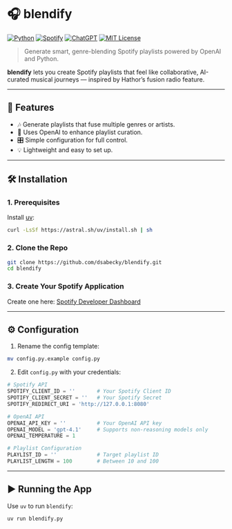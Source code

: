 # 🎧 blendify

[![Python](https://img.shields.io/badge/Python-3776AB?logo=python&logoColor=fff)](#)
[![Spotify](https://img.shields.io/badge/Spotify-1ED760?logo=spotify&logoColor=white)](#)
[![ChatGPT](https://img.shields.io/badge/ChatGPT-74aa9c?logo=openai&logoColor=white)](#)
[![MIT License](https://img.shields.io/badge/license-MIT-green.svg)](#LICENSE)

> Generate smart, genre-blending Spotify playlists powered by OpenAI and Python.

**blendify** lets you create Spotify playlists that feel like collaborative, AI-curated musical journeys — inspired by Hathor’s fusion radio feature.

---

## 🚀 Features

- 🎶 Generate playlists that fuse multiple genres or artists.
- 🤖 Uses OpenAI to enhance playlist curation.
- 🎛️ Simple configuration for full control.
- 💡 Lightweight and easy to set up.

---

## 🛠️ Installation

### 1. Prerequisites

Install [uv](https://docs.astral.sh/uv/#installation):

```bash
curl -LsSf https://astral.sh/uv/install.sh | sh
```

### 2. Clone the Repo

```bash
git clone https://github.com/dsabecky/blendify.git
cd blendify
```

### 3. Create Your Spotify Application

Create one here: [Spotify Developer Dashboard](https://developer.spotify.com/dashboard/create)

---

## ⚙️ Configuration

1. Rename the config template:
```bash
mv config.py.example config.py
```

2. Edit `config.py` with your credentials:

```python
# Spotify API
SPOTIFY_CLIENT_ID = ''       # Your Spotify Client ID
SPOTIFY_CLIENT_SECRET = ''   # Your Spotify Secret
SPOTIFY_REDIRECT_URI = 'http://127.0.0.1:8080'

# OpenAI API
OPENAI_API_KEY = ''          # Your OpenAI API key
OPENAI_MODEL = 'gpt-4.1'     # Supports non-reasoning models only
OPENAI_TEMPERATURE = 1

# Playlist Configuration
PLAYLIST_ID = ''             # Target playlist ID
PLAYLIST_LENGTH = 100        # Between 10 and 100
```

---

## ▶️ Running the App

Use `uv` to run `blendify`:

```bash
uv run blendify.py
```